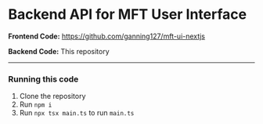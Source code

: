 # Backend API for MFT User Interface

**Frontend Code:** https://github.com/ganning127/mft-ui-nextjs

**Backend Code:** This repository

--- 

### Running this code
1. Clone the repository
2. Run `npm i`
3. Run `npx tsx main.ts` to run `main.ts`
